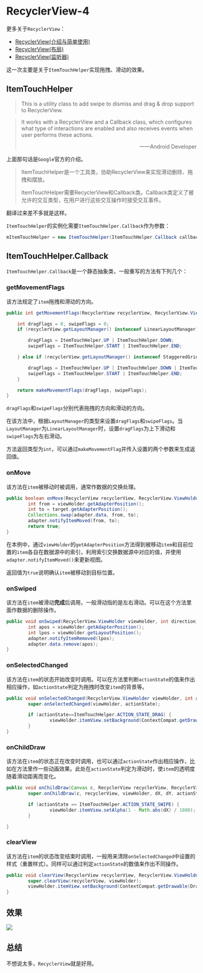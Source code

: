 ﻿# RecyclerView-4
更多关于`RecyclerView`：  
- [RecyclerView(介绍与简单使用)](recycler-view-1.md)  
- [RecyclerView(布局)](recycler-view-2.md)  
- [RecyclerView(监听器)](recycler-view-3.md)

这一次主要是关于`ItemTouchHelper`实现拖拽、滑动的效果。

## ItemTouchHelper

>This is a utility class to add swipe to dismiss and drag & drop support to RecyclerView.

>It works with a RecyclerView and a Callback class, which configures what type of interactions are enabled and also receives events when user performs these actions.  
>
><p style="text-align:right">——Android Developer</p>

上面那句话是`Google`官方的介绍。

>ItemTouchHelper是一个工具类，协助RecyclerView来实现滑动删除、拖拽和摆放。
>
>ItemTouchHelper需要RecyclerView和Callback类。Callback类定义了被允许的交互类型，在用户进行这些交互操作时接受交互事件。

翻译过来差不多就是这样。  

`ItemTouchHelper`的实例化需要`ItemTouchHelper.Callback`作为参数：

```Java
mItemTouchHelper = new ItemTouchHelper(ItemTouchHelper.Callback callback);
```

## ItemTouchHelper.Callback

`ItemTouchHelper.Callback`是一个静态抽象类，一般重写的方法有下列几个：

### getMovementFlags
该方法规定了`item`拖拽和滑动的方向。

```Java
public int getMovementFlags(RecyclerView recyclerView, RecyclerView.ViewHolder viewHolder) {

    int dragFlags = 0, swipeFlags = 0;
    if (recyclerView.getLayoutManager() instanceof LinearLayoutManager) {

        dragFlags = ItemTouchHelper.UP | ItemTouchHelper.DOWN;
        swipeFlags = ItemTouchHelper.START | ItemTouchHelper.END;

    } else if (recyclerView.getLayoutManager() instanceof StaggeredGridLayoutManager) {

        dragFlags = ItemTouchHelper.UP | ItemTouchHelper.DOWN | ItemTouchHelper.LEFT | ItemTouchHelper.RIGHT;
        swipeFlags = ItemTouchHelper.START | ItemTouchHelper.END;
    }

    return makeMovementFlags(dragFlags, swipeFlags);
}
```

`dragFlags`和`swipeFlags`分别代表拖拽的方向和滑动的方向。  

在该方法中，根据`LayoutManager`的类型来设置`dragFlags`和`swipeFlags`。当`LayoutManager`为`LinearLayoutManager`时，设置`dragFlags`为上下滑动和`swipeFlags`为左右滑动。

方法返回类型为`int`，可以通过`makeMovementFlag`并传入设置的两个参数来生成返回值。

### onMove
该方法在`item`被移动时被调用，通常作数据的交换处理。

```Java
public boolean onMove(RecyclerView recyclerView, RecyclerView.ViewHolder viewHolder, RecyclerView.ViewHolder target) {
		int from = viewHolder.getAdapterPosition();
		int to = target.getAdapterPosition();
		Collections.swap(adapter.data, from, to);
		adapter.notifyItemMoved(from, to);
		return true;
}
```

在本例中，通过`viewHolder`的`getAdapterPosition`方法得到被移动`item`和目前位置的`item`各自在数据源中的索引，利用索引交换数据源中对应的值，并使用`adapter.notifyItemMoved()`来更新视图。  

返回值为`true`说明确认`item`被移动到目标位置。

### onSwiped
该方法在`item`被滑动**完成**后调用，一般滑动指的是左右滑动。可以在这个方法里面作数据的删除操作。

```Java
public void onSwiped(RecyclerView.ViewHolder viewHolder, int direction) {
		int apos = viewHolder.getAdapterPosition();
		int lpos = viewHolder.getLayoutPosition();
		adapter.notifyItemRemoved(lpos);
		adapter.data.remove(apos);
}
```

### onSelectedChanged
该方法在`item`的状态开始改变时调用。可以在方法里判断`actionState`的值来作出相应操作，如`actionState`判定为拖拽时改变`item`的背景等。

```Java
public void onSelectedChanged(RecyclerView.ViewHolder viewHolder, int actionState) {
		super.onSelectedChanged(viewHolder, actionState);

		if (actionState==ItemTouchHelper.ACTION_STATE_DRAG) {
				viewHolder.itemView.setBackground(ContextCompat.getDrawable(DragAnimActivity.this, R.drawable.radius_highlight));
		}
}
```

### onChildDraw
该方法在`item`的状态正在改变时调用，也可以通过`actionState`作出相应操作，比如在方法里作一些动画效果。此处在`actionState`判定为滑动时，使`item`的透明度随着滑动距离而变化。

```Java
public void onChildDraw(Canvas c, RecyclerView recyclerView, RecyclerView.ViewHolder viewHolder, float dX, float dY, int actionState, boolean isCurrentlyActive) {
		super.onChildDraw(c, recyclerView, viewHolder, dX, dY, actionState, isCurrentlyActive);

		if (actionState == ItemTouchHelper.ACTION_STATE_SWIPE) {
				viewHolder.itemView.setAlpha(1 - Math.abs(dX) / 1080);
		}

}
```

### clearView
该方法在`item`的状态改变结束时调用，一般用来清除`onSelectedChanged`中设置的样式（重置样式）。同样可以通过判定`actionState`的数值来作出不同操作。

```Java
public void clearView(RecyclerView recyclerView, RecyclerView.ViewHolder viewHolder) {
		super.clearView(recyclerView, viewHolder);
		viewHolder.itemView.setBackground(ContextCompat.getDrawable(DragAnimActivity.this, R.drawable.radius_white));
}
```

## 效果
<img src="screenshots/recycler-view-anim.gif"/>


## 总结
不想说太多，`RecyclerView`就是好用。


